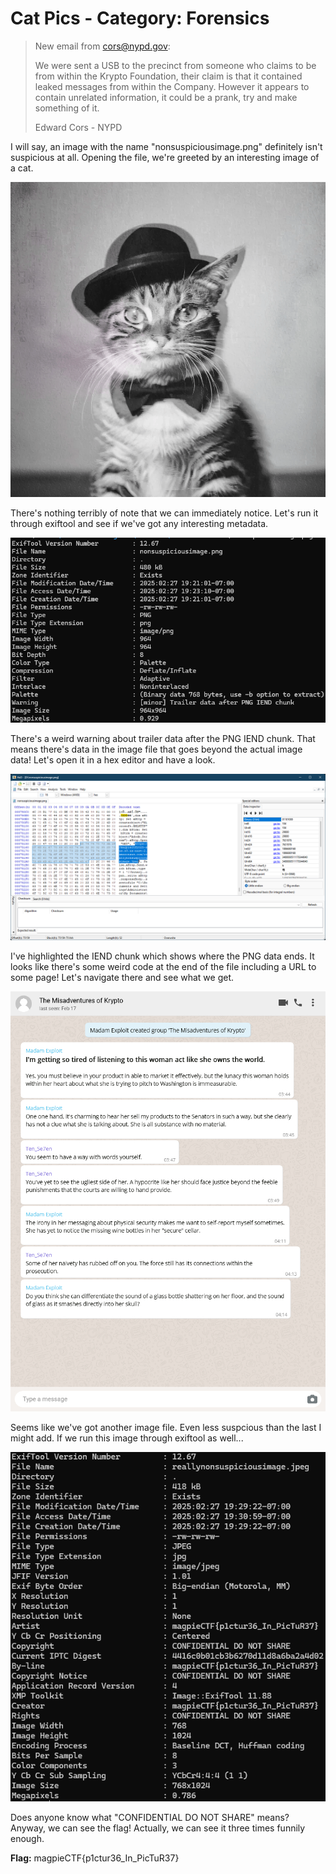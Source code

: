 # Cat Pics - Category: Forensics

>New email from cors@nypd.gov:
>
>We were sent a USB to the precinct from someone who claims to be from within the Krypto Foundation, their claim is that it contained leaked messages from within the Company. However it appears to contain unrelated information, it could be a prank, try and make something of it.
>
>Edward Cors - NYPD

I will say, an image with the name "nonsuspiciousimage.png" definitely isn't suspicious at all. Opening the file, we're greeted by an interesting image of a cat. 

![nonsuspiciousimage.png](img/nonsuspiciousimage.png)

There's nothing terribly of note that we can immediately notice. Let's run it through exiftool and see if we've got any interesting metadata.

![Exiftool output on nonsuspiciousimage.png](img/exiftool_output.png)

There's a weird warning about trailer data after the PNG IEND chunk. That means there's data in the image file that goes beyond the actual image data! Let's open it in a hex editor and have a look.

![HxD showing the hex data contained past the IEND chunk](img/HxD_trailer_data.png)

I've highlighted the IEND chunk which shows where the PNG data ends. It looks like there's some weird code at the end of the file including a URL to some page! Let's navigate there and see what we get.

![reallynonsuspiciousimage.jpeg](img/reallynonsuspiciousimage.jpeg)

Seems like we've got another image file. Even less suspcious than the last I might add. If we run this image through exiftool as well...

![ExifTool output on reallynonsuspiciousimage.jpeg](img/exiftool_output2.png)

Does anyone know what "CONFIDENTIAL DO NOT SHARE" means? Anyway, we can see the flag! Actually, we can see it three times funnily enough.

**Flag:** magpieCTF{p1ctur36_In_PicTuR37}

